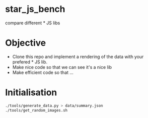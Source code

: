 # star_js_bench

compare different * JS libs

# Objective

+ Clone this repo and implement a rendering of the data with your prefered * JS lib.
+ Make nice code so that we can see it's a nice lib
+ Make efficient code so that ...

# Initialisation

~~~ bash
./tools/generate_data.py > data/summary.json
./tools/get_random_images.sh
~~~
